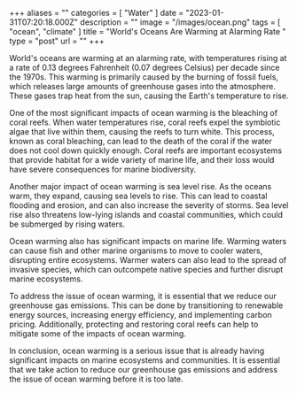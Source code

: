 +++
aliases = ""
categories = [ "Water" ]
date = "2023-01-31T07:20:18.000Z"
description = ""
image = "/images/ocean.png"
tags = [ "ocean", "climate" ]
title = "World's Oceans Are Warming at Alarming Rate "
type = "post"
url = ""
+++


World's oceans are warming at an alarming rate, with temperatures rising at a rate of 0.13 degrees Fahrenheit (0.07 degrees Celsius) per decade since the 1970s. This warming is primarily caused by the burning of fossil fuels, which releases large amounts of greenhouse gases into the atmosphere. These gases trap heat from the sun, causing the Earth's temperature to rise.

One of the most significant impacts of ocean warming is the bleaching of coral reefs. When water temperatures rise, coral reefs expel the symbiotic algae that live within them, causing the reefs to turn white. This process, known as coral bleaching, can lead to the death of the coral if the water does not cool down quickly enough. Coral reefs are important ecosystems that provide habitat for a wide variety of marine life, and their loss would have severe consequences for marine biodiversity.

Another major impact of ocean warming is sea level rise. As the oceans warm, they expand, causing sea levels to rise. This can lead to coastal flooding and erosion, and can also increase the severity of storms. Sea level rise also threatens low-lying islands and coastal communities, which could be submerged by rising waters.

Ocean warming also has significant impacts on marine life. Warming waters can cause fish and other marine organisms to move to cooler waters, disrupting entire ecosystems. Warmer waters can also lead to the spread of invasive species, which can outcompete native species and further disrupt marine ecosystems.

To address the issue of ocean warming, it is essential that we reduce our greenhouse gas emissions. This can be done by transitioning to renewable energy sources, increasing energy efficiency, and implementing carbon pricing. Additionally, protecting and restoring coral reefs can help to mitigate some of the impacts of ocean warming.

In conclusion, ocean warming is a serious issue that is already having significant impacts on marine ecosystems and communities. It is essential that we take action to reduce our greenhouse gas emissions and address the issue of ocean warming before it is too late.
